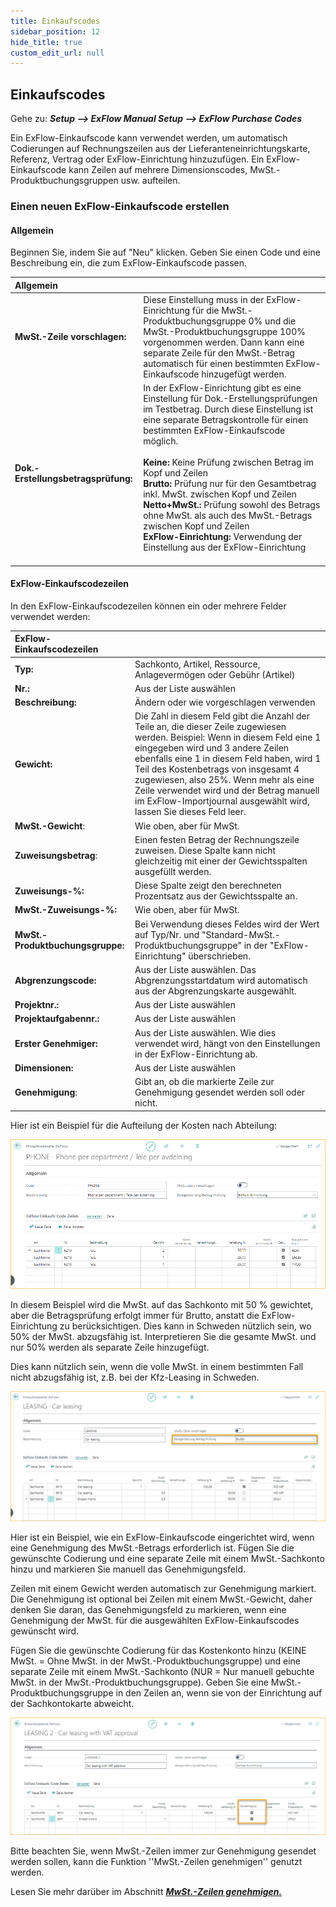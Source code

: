 ```yaml
---
title: Einkaufscodes
sidebar_position: 12
hide_title: true
custom_edit_url: null
---
```

## Einkaufscodes

Gehe zu: ***Setup \--\> ExFlow Manual Setup \--\> ExFlow Purchase Codes***

Ein ExFlow-Einkaufscode kann verwendet werden, um automatisch Codierungen auf Rechnungszeilen aus der Lieferanteneinrichtungskarte, Referenz, Vertrag oder ExFlow-Einrichtung hinzuzufügen. Ein ExFlow-Einkaufscode kann Zeilen auf mehrere Dimensionscodes, MwSt.-Produktbuchungsgruppen usw. aufteilen.

### Einen neuen ExFlow-Einkaufscode erstellen

#### Allgemein
Beginnen Sie, indem Sie auf "Neu" klicken. Geben Sie einen Code und eine Beschreibung ein, die zum ExFlow-Einkaufscode passen.

| Allgemein      |    |
|:-|:-|
| **MwSt.-Zeile vorschlagen:**             | Diese Einstellung muss in der ExFlow-Einrichtung für die MwSt.-Produktbuchungsgruppe 0% und die MwSt.-Produktbuchungsgruppe 100% vorgenommen werden. Dann kann eine separate Zeile für den MwSt.-Betrag automatisch für einen bestimmten ExFlow-Einkaufscode hinzugefügt werden.
| **Dok.-Erstellungsbetragsprüfung:**   | In der ExFlow-Einrichtung gibt es eine Einstellung für Dok.-Erstellungsprüfungen im Testbetrag. Durch diese Einstellung ist eine separate Betragskontrolle für einen bestimmten ExFlow-Einkaufscode möglich. <br/><br/>**Keine:** Keine Prüfung zwischen Betrag im Kopf und Zeilen <br/> **Brutto:** Prüfung nur für den Gesamtbetrag inkl. MwSt. zwischen Kopf und Zeilen <br/>**Netto+MwSt.:** Prüfung sowohl des Betrags ohne MwSt. als auch des MwSt.-Betrags zwischen Kopf und Zeilen <br/>**ExFlow-Einrichtung:** Verwendung der Einstellung aus der ExFlow-Einrichtung <br/><br/>

#### ExFlow-Einkaufscodezeilen

In den ExFlow-Einkaufscodezeilen können ein oder mehrere Felder verwendet werden:

| ExFlow-Einkaufscodezeilen      | |
|:-|:-|
|**Typ:**                      | Sachkonto, Artikel, Ressource, Anlagevermögen oder Gebühr (Artikel)
| **Nr.:**                      | Aus der Liste auswählen
| **Beschreibung:**              | Ändern oder wie vorgeschlagen verwenden
| **Gewicht:**                   | Die Zahl in diesem Feld gibt die Anzahl der Teile an, die dieser Zeile zugewiesen werden. Beispiel: Wenn in diesem Feld eine 1 eingegeben wird und 3 andere Zeilen ebenfalls eine 1 in diesem Feld haben, wird 1 Teil des Kostenbetrags von insgesamt 4 zugewiesen, also 25%. Wenn mehr als eine Zeile verwendet wird und der Betrag manuell im ExFlow-Importjournal ausgewählt wird, lassen Sie dieses Feld leer.
| **MwSt.-Gewicht**:               | Wie oben, aber für MwSt.
| **Zuweisungsbetrag**:        | Einen festen Betrag der Rechnungszeile zuweisen. Diese Spalte kann nicht gleichzeitig mit einer der Gewichtsspalten ausgefüllt werden.
| **Zuweisungs-%:**             | Diese Spalte zeigt den berechneten Prozentsatz aus der Gewichtsspalte an.
| **MwSt.-Zuweisungs-%:**         | Wie oben, aber für MwSt.
| **MwSt.-Produktbuchungsgruppe:**  | Bei Verwendung dieses Feldes wird der Wert auf Typ/Nr. und "Standard-MwSt.-Produktbuchungsgruppe" in der "ExFlow-Einrichtung" überschrieben.
| **Abgrenzungscode:**            | Aus der Liste auswählen. Das Abgrenzungsstartdatum wird automatisch aus der Abgrenzungskarte ausgewählt.
| **Projektnr.:**                  | Aus der Liste auswählen
| **Projektaufgabennr.:**             | Aus der Liste auswählen
| **Erster Genehmiger:**           | Aus der Liste auswählen. Wie dies verwendet wird, hängt von den Einstellungen in der ExFlow-Einrichtung ab.
| **Dimensionen:**               | Aus der Liste auswählen
| **Genehmigung**:                 | Gibt an, ob die markierte Zeile zur Genehmigung gesendet werden soll oder nicht.

Hier ist ein Beispiel für die Aufteilung der Kosten nach Abteilung:

![ExFlow Purchase Code Card](../../images/puchase-code-001.png)

In diesem Beispiel wird die MwSt. auf das Sachkonto mit 50 % gewichtet, aber die Betragsprüfung erfolgt immer für Brutto, anstatt die ExFlow-Einrichtung zu berücksichtigen. Dies kann in Schweden nützlich sein, wo 50% der MwSt. abzugsfähig ist. Interpretieren Sie die gesamte MwSt. und nur 50% werden als separate Zeile hinzugefügt.

Dies kann nützlich sein, wenn die volle MwSt. in einem bestimmten Fall nicht abzugsfähig ist, z.B. bei der Kfz-Leasing in Schweden.

![ExFlow Purchase Code Card](../../images/puchase-code-002.png)

Hier ist ein Beispiel, wie ein ExFlow-Einkaufscode eingerichtet wird, wenn eine Genehmigung des MwSt.-Betrags erforderlich ist. Fügen Sie die gewünschte Codierung und eine separate Zeile mit einem MwSt.-Sachkonto hinzu und markieren Sie manuell das Genehmigungsfeld.

Zeilen mit einem Gewicht werden automatisch zur Genehmigung markiert. Die Genehmigung ist optional bei Zeilen mit einem MwSt.-Gewicht, daher denken Sie daran, das Genehmigungsfeld zu markieren, wenn eine Genehmigung der MwSt. für die ausgewählten ExFlow-Einkaufscodes gewünscht wird.

Fügen Sie die gewünschte Codierung für das Kostenkonto hinzu (KEINE MwSt. = Ohne MwSt. in der MwSt.-Produktbuchungsgruppe) und eine separate Zeile mit einem MwSt.-Sachkonto (NUR = Nur manuell gebuchte MwSt. in der MwSt.-Produktbuchungsgruppe). Geben Sie eine MwSt.-Produktbuchungsgruppe in den Zeilen an, wenn sie von der Einrichtung auf der Sachkontokarte abweicht.

![ExFlow Purchase Code Card](../../images/puchase-code-003.png)

Bitte beachten Sie, wenn MwSt.-Zeilen immer zur Genehmigung gesendet werden sollen, kann die Funktion ''MwSt.-Zeilen genehmigen'' genutzt werden.

Lesen Sie mehr darüber im Abschnitt [***MwSt.-Zeilen genehmigen.***](https://docs.exflow.cloud/business-central/docs/user-manual/business-functionality/approve-vat-lines)
